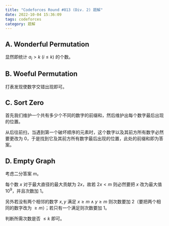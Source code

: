 ```yaml
---
title: "Codeforces Round #813 (Div. 2) 题解"
date: 2022-10-04 15:36:09
tags: codeforces
category: 题解
---
```


<script src="/js/embed.js"></script>

## A. Wonderful Permutation

显然即统计 $a_i>k~(i \leq k)$ 的个数。

<script> embedcode("Code", "https://github.com/StableAgOH/solved-problems/blob/main/codeforces/1712/A.cpp") </script>

## B. Woeful Permutation

打表发现使数字交错出现即可。

<script> embedcode("Code", "https://github.com/StableAgOH/solved-problems/blob/main/codeforces/1712/B.cpp") </script>

## C. Sort Zero

首先我们维护一个共有多少个不同的数字的前缀和，然后维护出每个数字最后出现的位置。

从后往前扫，当遇到第一个破坏顺序的元素时，这个数字以及其前方所有数字必然要更改为 0，于是找到它及其前方所有数字最后出现的位置，此处的前缀和即为答案。

<script> embedcode("Code", "https://github.com/StableAgOH/solved-problems/blob/main/codeforces/1712/C.cpp") </script>

## D. Empty Graph

考虑二分答案 $m$。

每个数 $x$ 对于最大直径的最大贡献为 $2x$，故若 $2x<m$ 则必然要把 $x$ 改为最大值 ${10}^9$，并且次数加 $1$。

另外若没有两个相邻的数字 $x,y$ 满足 $x \geq m \land y \geq m$ 则次数要加 $2$（要把两个相同的数字改为 $\geq m$）；若只有一个满足则次数要加 $1$。

判断所需次数是否 $\leq k$ 即可。 

<script> embedcode("Code", "https://github.com/StableAgOH/solved-problems/blob/main/codeforces/1712/D.cpp") </script>
